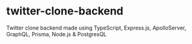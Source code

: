 # twitter-clone-backend
Twitter clone backend made using TypeScript, Express.js, ApolloServer, GraphQL, Prisma, Node.js & PostgresQL
